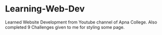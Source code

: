 # Learning-Web-Dev

Learned Website Development from Youtube channel of Apna College. 
Also completed 9 Challenges given to me for styling some page.

